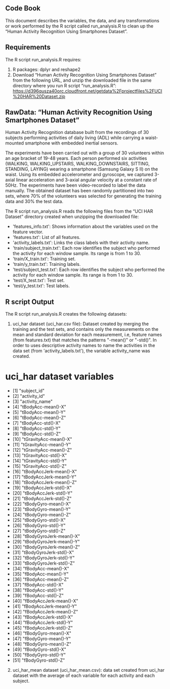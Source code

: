 ## Code Book

This document describes the variables, the data, and any transformations or work performed by the R script called run_analysis.R to clean up the “Human Activity Recognition Using Smartphones Dataset”.

## Requirements
The R script run_analysis.R requires:
1. R packages: dplyr and reshape2
2. Download “Human Activity Recognition Using Smartphones Dataset” from the following URL, and unzip the downloaded file in the same directory where you run R script “run_analysis.R”:
https://d396qusza40orc.cloudfront.net/getdata%2Fprojectfiles%2FUCI%20HAR%20Dataset.zip

## RawData: “Human Activity Recognition Using Smartphones Dataset”

Human Activity Recognition database built from the recordings of 30 subjects performing activities of daily living (ADL) while carrying a waist­mounted smartphone with embedded inertial sensors.

The experiments have been carried out with a group of 30 volunteers within an age bracket of 19-48 years. Each person performed six activities (WALKING, WALKING_UPSTAIRS, WALKING_DOWNSTAIRS, SITTING, STANDING, LAYING) wearing a smartphone (Samsung Galaxy S II) on the waist. Using its embedded accelerometer and gyroscope, we captured 3-axial linear acceleration and 3-axial angular velocity at a constant rate of 50Hz. The experiments have been video-recorded to label the data manually. The obtained dataset has been randomly partitioned into two sets, where 70% of the volunteers was selected for generating the training data and 30% the test data.

The R script run_analysis.R reads the following files from the “UCI HAR Dataset” directory created when unzipping the downloaded file:
- 'features_info.txt': Shows information about the variables used on the feature vector.
- 'features.txt': List of all features.
- 'activity_labels.txt': Links the class labels with their activity name.
- 'train/subject_train.txt': Each row identifies the subject who performed the activity for each window sample. Its range is from 1 to 30. 
- 'train/X_train.txt': Training set.
- 'train/y_train.txt': Training labels.
- 'test/subject_test.txt': Each row identifies the subject who performed the activity for each window sample. Its range is from 1 to 30. 
- 'test/X_test.txt': Test set.
- 'test/y_test.txt': Test labels.

## R script Output
The R script run_analysis.R creates the following datasets:
1. uci_har dataset (uci_har.csv file): Dataset created by merging the training and the test sets, and contains only the measurements on the mean and standard deviation for each measurement, i.e, feature names (from features.txt) that matches the patterns "-mean()" or "-std()". In order to uses descriptive activity names to name the activities in the data set (from 'activity_labels.txt'), the variable activity_name was created.

# uci_har dataset variables
*  [1] "subject_id"
*  [2] "activity_id"
*  [3] "activity_name"    
*  [4] "tBodyAcc-mean()-X"
*  [5] "tBodyAcc-mean()-Y"
*  [6] "tBodyAcc-mean()-Z"     
*  [7] "tBodyAcc-std()-X"
*  [8] "tBodyAcc-std()-Y"
*  [9] "tBodyAcc-std()-Z"      
* [10] "tGravityAcc-mean()-X"
* [11] "tGravityAcc-mean()-Y"
* [12] "tGravityAcc-mean()-Z"  
* [13] "tGravityAcc-std()-X"
* [14] "tGravityAcc-std()-Y"
* [15] "tGravityAcc-std()-Z"   
* [16] "tBodyAccJerk-mean()-X"
* [17] "tBodyAccJerk-mean()-Y"
* [18] "tBodyAccJerk-mean()-Z" 
* [19] "tBodyAccJerk-std()-X"
* [20] "tBodyAccJerk-std()-Y"
* [21] "tBodyAccJerk-std()-Z"  
* [22] "tBodyGyro-mean()-X"
* [23] "tBodyGyro-mean()-Y"
* [24] "tBodyGyro-mean()-Z"    
* [25] "tBodyGyro-std()-X"
* [26] "tBodyGyro-std()-Y"
* [27] "tBodyGyro-std()-Z"     
* [28] "tBodyGyroJerk-mean()-X"
* [29] "tBodyGyroJerk-mean()-Y"
* [30] "tBodyGyroJerk-mean()-Z"
* [31] "tBodyGyroJerk-std()-X"
* [32] "tBodyGyroJerk-std()-Y"
* [33] "tBodyGyroJerk-std()-Z" 
* [34] "fBodyAcc-mean()-X"
* [35] "fBodyAcc-mean()-Y"
* [36] "fBodyAcc-mean()-Z"     
* [37] "fBodyAcc-std()-X"
* [38] "fBodyAcc-std()-Y"
* [39] "fBodyAcc-std()-Z"      
* [40] "fBodyAccJerk-mean()-X"
* [41] "fBodyAccJerk-mean()-Y"
* [42] "fBodyAccJerk-mean()-Z" 
* [43] "fBodyAccJerk-std()-X"
* [44] "fBodyAccJerk-std()-Y"
* [45] "fBodyAccJerk-std()-Z"  
* [46] "fBodyGyro-mean()-X"
* [47] "fBodyGyro-mean()-Y"
* [48] "fBodyGyro-mean()-Z"    
* [49] "fBodyGyro-std()-X"
* [50] "fBodyGyro-std()-Y"
* [51] "fBodyGyro-std()-Z"  

2. uci_har_mean dataset (uci_har_mean.csv): data set created from uci_har dataset with the average of each variable for each activity and each subject.
